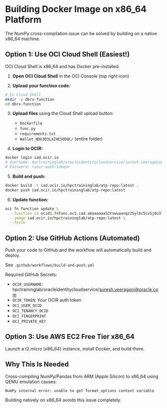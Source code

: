 # Building Docker Image on x86_64 Platform

The NumPy cross-compilation issue can be solved by building on a native x86_64 machine.

## Option 1: Use OCI Cloud Shell (Easiest!)

OCI Cloud Shell is x86_64 and has Docker pre-installed.

1. **Open OCI Cloud Shell** in the OCI Console (top right icon)

2. **Upload your function code:**
```bash
# In Cloud Shell
mkdir -p dbrx-function
cd dbrx-function
```

3. **Upload files** using the Cloud Shell upload button:
   - `Dockerfile`
   - `func.py`
   - `requirements.txt`
   - `Wallet_NDG3D3LXZ4ESODQC/` (entire folder)

4. **Login to OCIR:**
```bash
docker login iad.ocir.io
# Username: hpctraininglab/oracleidentitycloudservice/suresh.veeragoni@oracle.com
# Password: <your-auth-token>
```

5. **Build and push:**
```bash
docker build -t iad.ocir.io/hpctraininglab/atp-repo:latest .
docker push iad.ocir.io/hpctraininglab/atp-repo:latest
```

6. **Update function:**
```bash
oci fn function update \
  --function-id ocid1.fnfunc.oc1.iad.amaaaaaa52tswuaanqz25ylbc5cv5j6u3l2l6rdyrtzpoij77j3rgu7bk6sq \
  --image iad.ocir.io/hpctraininglab/atp-repo:latest \
  --force
```

## Option 2: Use GitHub Actions (Automated)

Push your code to GitHub and the workflow will automatically build and deploy.

See `.github/workflows/build-and-push.yml`

Required GitHub Secrets:
- `OCIR_USERNAME`: hpctraininglab/oracleidentitycloudservice/suresh.veeragoni@oracle.com
- `OCIR_TOKEN`: Your OCIR auth token
- `OCI_USER_OCID`
- `OCI_TENANCY_OCID`
- `OCI_FINGERPRINT`
- `OCI_PRIVATE_KEY`

## Option 3: Use AWS EC2 Free Tier x86_64

Launch a t2.micro (x86_64) instance, install Docker, and build there.

## Why This Is Needed

Cross-compiling NumPy/Pandas from ARM (Apple Silicon) to x86_64 using QEMU emulation causes:
```
NumPy internal error: unable to get format_options context variable
```

Building natively on x86_64 avoids this issue completely.
